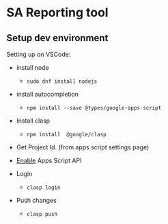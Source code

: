 # SA Reporting tool

## Setup dev environment

Setting up on VSCode:
- install node
  - `sudo dnf install nodejs`
- install autocompletion
  - `npm install --save @types/google-apps-script`
- Install clasp
  - `npm install  @google/clasp`


- Get Project Id. (from apps script settings page) 
- [Enable](https://script.google.com/home/usersettings) Apps Script API
- Login 
  - `clasp login`
- Push changes
  - `clasp push`